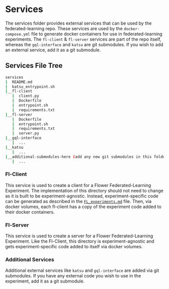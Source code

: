 # Services
The services folder provides external services that can be used by the federated-learning repo. These services are used by the `docker-compose.yml` file to generate docker containers for use in federated-learning experiments. The `fl-client` & `fl-server` services are part of the repo itself, whereas the `gql-interface` and `katsu` are git submodules. If you wish to add an external service, add it as a git submodule.

## Services File Tree
```bash
services
|  README.md
|  katsu_entrypoint.sh
|__fl-client
   |  client.py
   |  Dockerfile
   |  entrypoint.sh
   |  requirements.txt
|__fl-server
   |  Dockerfile
   |  entrypoint.sh
   |  requirements.txt
   |  server.py
|__gql-interface
   |  ...
|__katsu
   |  ...
|__additional-submodules-here (add any new git submodules in this folder)
   |  ...
```

### Fl-Client
This service is used to create a client for a Flower Federated-Learning Experiment. The implementation of this directory should not need to change as it is built to be experiment-agnostic. Instead, experiment-specific code can be generated as described in the [`FL_experiments.md`](FL_experiments.md) file. Then, via docker volumes, each fl-client has a copy of the experiment code added to their docker containers.

### Fl-Server
This service is used to create a server for a Flower Federated-Learning Experiment. Like the Fl-Client, this directory is experiment-agnostic and gets experiment-specific code added to itself via docker volumes.

### Additional Services
Additional external services like `katsu` and `gql-interface` are added via git submodules. If you have any external code you wish to use in the experiment, add it as a git submodule.